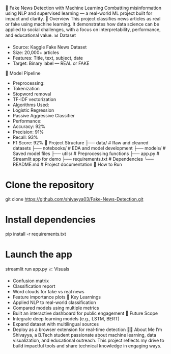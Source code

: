 📰 Fake News Detection with Machine Learning
Combatting misinformation using NLP and supervised learning — a real-world ML project built for impact and clarity.
📌 Overview
This project classifies news articles as real or fake using machine learning. It demonstrates how data science can be applied to social challenges, with a focus on interpretability, performance, and educational value.
📊 Dataset
- Source: Kaggle Fake News Dataset
- Size: 20,000+ articles
- Features: Title, text, subject, date
- Target: Binary label — REAL or FAKE

🧠 Model Pipeline
- Preprocessing:
- Tokenization
- Stopword removal
- TF-IDF vectorization
- Algorithms Used:
- Logistic Regression
- Passive Aggressive Classifier
- Performance:
- Accuracy: 92%
- Precision: 91%
- Recall: 93%
- F1 Score: 92%
📁 Project Structure
├── data/                  # Raw and cleaned datasets
├── notebooks/             # EDA and model development
├── models/                # Saved model files
├── utils/                 # Preprocessing functions
├── app.py                 # Streamlit app for demo
├── requirements.txt       # Dependencies
└── README.md              # Project documentation
🧪 How to Run
# Clone the repository
git clone https://github.com/shivayya03/Fake-News-Detection.git

# Install dependencies
pip install -r requirements.txt

# Launch the app
streamlit run app.py
📈 Visuals
- Confusion matrix
- Classification report
- Word clouds for fake vs real news
- Feature importance plots
🎯 Key Learnings
- Applied NLP to real-world classification
- Compared models using multiple metrics
- Built an interactive dashboard for public engagement
🔮 Future Scope
- Integrate deep learning models (e.g., LSTM, BERT)
- Expand dataset with multilingual sources
- Deploy as a browser extension for real-time detection
🙋‍♂️ About Me
I’m Shivayya, a B.Tech student passionate about machine learning, data visualization, and educational outreach. This project reflects my drive to build impactful tools and share technical knowledge in engaging ways.

